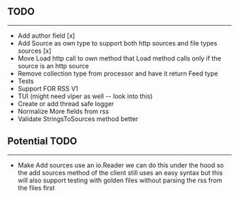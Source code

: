 ## TODO
---
+ Add author field [x]
+ Add Source as own type to support both http sources and file types sources [x]
+ Move Load http call to own method that Load method calls only if the source is an http source
+ Remove collection type from processor and have it return Feed type
+ Tests
+ Support FOR RSS V1 
+ TUI (might need viper as well -- look into this)
+ Create or add thread safe logger 
+ Normalize More fields from rss 
+ Validate StringsToSources method better 


## Potential TODO
---
+ Make Add sources use an io.Reader we can do this under the hood so the add sources method of the client still uses an easy syntax but this will also support testing with golden files without parsing the rss from the files first 
